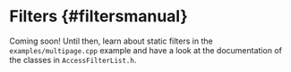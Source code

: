 Filters {#filtersmanual}
===

Coming soon! Until then, learn about static filters in the 
`examples/multipage.cpp` example and have a look at the documentation 
of the classes in `AccessFilterList.h`.